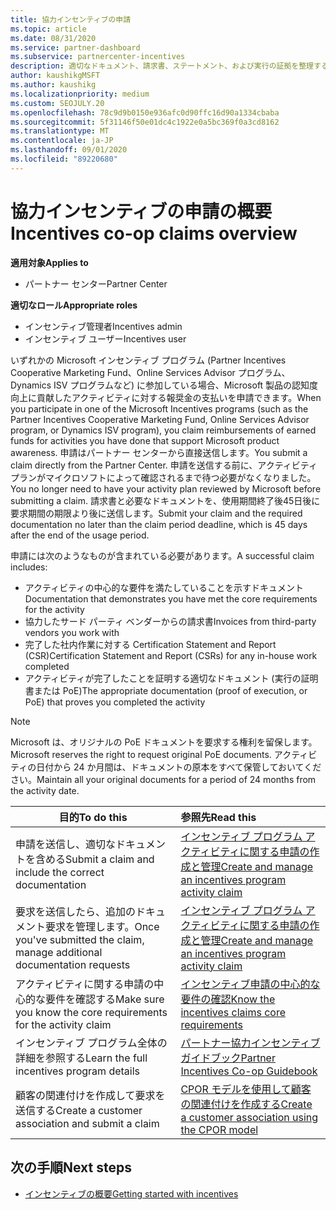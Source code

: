 ```yaml
---
title: 協力インセンティブの申請
ms.topic: article
ms.date: 08/31/2020
ms.service: partner-dashboard
ms.subservice: partnercenter-incentives
description: 適切なドキュメント、請求書、ステートメント、および実行の証拠を整理することによって、インセンティブに対して成功した共同操作要求を送信する方法について説明します。
author: kaushikgMSFT
ms.author: kaushikg
ms.localizationpriority: medium
ms.custom: SEOJULY.20
ms.openlocfilehash: 78c9d9b0150e936afc0d90ffc16d90a1334cbaba
ms.sourcegitcommit: 5f31146f50e01dc4c1922e0a5bc369f0a3cd8162
ms.translationtype: MT
ms.contentlocale: ja-JP
ms.lasthandoff: 09/01/2020
ms.locfileid: "89220680"
---
```

# <a name="incentives-co-op-claims-overview"></a><span data-ttu-id="5221a-103">協力インセンティブの申請の概要</span><span class="sxs-lookup"><span data-stu-id="5221a-103">Incentives co-op claims overview</span></span>

<span data-ttu-id="5221a-104">**適用対象**</span><span class="sxs-lookup"><span data-stu-id="5221a-104">**Applies to**</span></span>

- <span data-ttu-id="5221a-105">パートナー センター</span><span class="sxs-lookup"><span data-stu-id="5221a-105">Partner Center</span></span>

<span data-ttu-id="5221a-106">**適切なロール**</span><span class="sxs-lookup"><span data-stu-id="5221a-106">**Appropriate roles**</span></span>

- <span data-ttu-id="5221a-107">インセンティブ管理者</span><span class="sxs-lookup"><span data-stu-id="5221a-107">Incentives admin</span></span>
- <span data-ttu-id="5221a-108">インセンティブ ユーザー</span><span class="sxs-lookup"><span data-stu-id="5221a-108">Incentives user</span></span>

<span data-ttu-id="5221a-109">いずれかの Microsoft インセンティブ プログラム (Partner Incentives Cooperative Marketing Fund、Online Services Advisor プログラム、Dynamics ISV プログラムなど) に参加している場合、Microsoft 製品の認知度向上に貢献したアクティビティに対する報奨金の支払いを申請できます。</span><span class="sxs-lookup"><span data-stu-id="5221a-109">When you participate in one of the Microsoft Incentives programs (such as the Partner Incentives Cooperative Marketing Fund, Online Services Advisor program, or Dynamics ISV program), you claim reimbursements of earned funds for activities you have done that support Microsoft product awareness.</span></span> <span data-ttu-id="5221a-110">申請はパートナー センターから直接送信します。</span><span class="sxs-lookup"><span data-stu-id="5221a-110">You submit a claim directly from the Partner Center.</span></span> <span data-ttu-id="5221a-111">申請を送信する前に、アクティビティ プランがマイクロソフトによって確認されるまで待つ必要がなくなりました。</span><span class="sxs-lookup"><span data-stu-id="5221a-111">You no longer need to have your activity plan reviewed by Microsoft before submitting a claim.</span></span> <span data-ttu-id="5221a-112">請求書と必要なドキュメントを、使用期間終了後45日後に要求期間の期限より後に送信します。</span><span class="sxs-lookup"><span data-stu-id="5221a-112">Submit your claim and the required documentation no later than the claim period deadline, which is 45 days after the end of the usage period.</span></span>

<span data-ttu-id="5221a-113">申請には次のようなものが含まれている必要があります。</span><span class="sxs-lookup"><span data-stu-id="5221a-113">A successful claim includes:</span></span>

- <span data-ttu-id="5221a-114">アクティビティの中心的な要件を満たしていることを示すドキュメント</span><span class="sxs-lookup"><span data-stu-id="5221a-114">Documentation that demonstrates you have met the core requirements for the activity</span></span>
- <span data-ttu-id="5221a-115">協力したサード パーティ ベンダーからの請求書</span><span class="sxs-lookup"><span data-stu-id="5221a-115">Invoices from third-party vendors you work with</span></span>
- <span data-ttu-id="5221a-116">完了した社内作業に対する Certification Statement and Report (CSR)</span><span class="sxs-lookup"><span data-stu-id="5221a-116">Certification Statement and Report (CSRs) for any in-house work completed</span></span>
- <span data-ttu-id="5221a-117">アクティビティが完了したことを証明する適切なドキュメント (実行の証明書または PoE)</span><span class="sxs-lookup"><span data-stu-id="5221a-117">The appropriate documentation (proof of execution, or PoE) that proves you completed the activity</span></span> 

>[!NOTE]
><span data-ttu-id="5221a-118">Microsoft は、オリジナルの PoE ドキュメントを要求する権利を留保します。</span><span class="sxs-lookup"><span data-stu-id="5221a-118">Microsoft reserves the right to request original PoE documents.</span></span> <span data-ttu-id="5221a-119">アクティビティの日付から 24 か月間は、ドキュメントの原本をすべて保管しておいてください。</span><span class="sxs-lookup"><span data-stu-id="5221a-119">Maintain all your original documents for a period of 24 months from the activity date.</span></span> 

|<span data-ttu-id="5221a-120">**目的**</span><span class="sxs-lookup"><span data-stu-id="5221a-120">**To do this**</span></span>   |<span data-ttu-id="5221a-121">**参照先**</span><span class="sxs-lookup"><span data-stu-id="5221a-121">**Read this**</span></span>   |
|-----------------|:--------------------------------------|
|<span data-ttu-id="5221a-122">申請を送信し、適切なドキュメントを含める</span><span class="sxs-lookup"><span data-stu-id="5221a-122">Submit a claim and include the correct documentation</span></span>|[<span data-ttu-id="5221a-123">インセンティブ プログラム アクティビティに関する申請の作成と管理</span><span class="sxs-lookup"><span data-stu-id="5221a-123">Create and manage an incentives program activity claim</span></span>](create-incentives-claims.md)|
|<span data-ttu-id="5221a-124">要求を送信したら、追加のドキュメント要求を管理します。</span><span class="sxs-lookup"><span data-stu-id="5221a-124">Once you've submitted the claim, manage additional documentation requests</span></span>|[<span data-ttu-id="5221a-125">インセンティブ プログラム アクティビティに関する申請の作成と管理</span><span class="sxs-lookup"><span data-stu-id="5221a-125">Create and manage an incentives program activity claim</span></span>](create-incentives-claims.md)  |
|<span data-ttu-id="5221a-126">アクティビティに関する申請の中心的な要件を確認する</span><span class="sxs-lookup"><span data-stu-id="5221a-126">Make sure you know the core requirements for the activity claim</span></span>|[<span data-ttu-id="5221a-127">インセンティブ申請の中心的な要件の確認</span><span class="sxs-lookup"><span data-stu-id="5221a-127">Know the incentives claims core requirements</span></span>](core-requirements.md)   |
|<span data-ttu-id="5221a-128">インセンティブ プログラム全体の詳細を参照する</span><span class="sxs-lookup"><span data-stu-id="5221a-128">Learn the full incentives program details</span></span>|[<span data-ttu-id="5221a-129">パートナー協力インセンティブ ガイドブック</span><span class="sxs-lookup"><span data-stu-id="5221a-129">Partner Incentives Co-op Guidebook</span></span>](https://assets.microsoft.com/coop-guidebook.pdf)
|<span data-ttu-id="5221a-130">顧客の関連付けを作成して要求を送信する</span><span class="sxs-lookup"><span data-stu-id="5221a-130">Create a customer association and submit a claim</span></span> |[<span data-ttu-id="5221a-131">CPOR モデルを使用して顧客の関連付けを作成する</span><span class="sxs-lookup"><span data-stu-id="5221a-131">Create a customer association using the CPOR model</span></span>](submit-osa-claim.md)|

## <a name="next-steps"></a><span data-ttu-id="5221a-132">次の手順</span><span class="sxs-lookup"><span data-stu-id="5221a-132">Next steps</span></span>

- [<span data-ttu-id="5221a-133">インセンティブの概要</span><span class="sxs-lookup"><span data-stu-id="5221a-133">Getting started with incentives</span></span>](incentives-get-started-intro.md)
